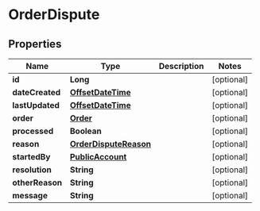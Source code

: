 
# OrderDispute

## Properties
Name | Type | Description | Notes
------------ | ------------- | ------------- | -------------
**id** | **Long** |  |  [optional]
**dateCreated** | [**OffsetDateTime**](OffsetDateTime.md) |  |  [optional]
**lastUpdated** | [**OffsetDateTime**](OffsetDateTime.md) |  |  [optional]
**order** | [**Order**](Order.md) |  |  [optional]
**processed** | **Boolean** |  |  [optional]
**reason** | [**OrderDisputeReason**](OrderDisputeReason.md) |  |  [optional]
**startedBy** | [**PublicAccount**](PublicAccount.md) |  |  [optional]
**resolution** | **String** |  |  [optional]
**otherReason** | **String** |  |  [optional]
**message** | **String** |  |  [optional]



